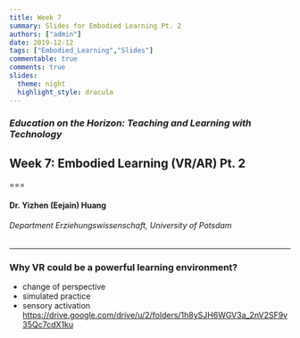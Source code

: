 ```yaml
---
title: Week 7
summary: Slides for Embodied Learning Pt. 2
authors: ["admin"]
date: 2019-12-12
tags: ["Embodied_Learning","Slides"] 
commentable: true
comments: true
slides:
  theme: night
  highlight_style: dracula
---
```


### *Education on the Horizon: Teaching and Learning with Technology*
## Week 7: Embodied Learning (VR/AR) Pt. 2
===
#### Dr. Yizhen (Eejain) Huang
###### Department Erziehungswissenschaft, University of Potsdam

----
### Why VR could be a powerful learning environment?
- change of perspective 
- simulated practice 
- sensory activation
https://drive.google.com/drive/u/2/folders/1h8ySJH6WGV3a_2nV2SF9v35Qc7cdX1ku